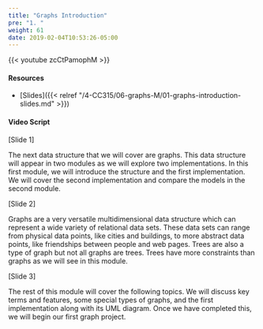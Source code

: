 ```yaml
---
title: "Graphs Introduction"
pre: "1. "
weight: 61
date: 2019-02-04T10:53:26-05:00
---
```


{{< youtube zcCtPamophM >}}

#### Resources
* [Slides]({{< relref "/4-CC315/06-graphs-M/01-graphs-introduction-slides.md" >}})

#### Video Script

[Slide 1]

The next data structure that we will cover are graphs. This data structure will appear in two modules as we will explore two implementations. In this first module, we will introduce the structure and the first implementation. We will cover the second implementation and compare the models in the second module. 


[Slide 2]

Graphs are a very versatile multidimensional data structure which can represent a wide variety of relational data sets. These data sets can range from physical data points, like cities and buildings, to more abstract data points, like friendships between people and web pages. Trees are also a type of graph but not all graphs are trees. Trees have more constraints than graphs as we will see in this module. 

[Slide 3]

The rest of this module will cover the following topics. We will discuss key terms and features, some special types of graphs, and the first implementation along with its UML diagram. Once we have completed this, we will begin our first graph project.